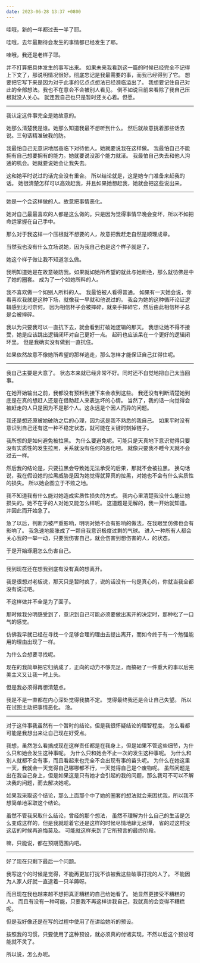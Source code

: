 ```yaml
---
date: 2023-06-28 13:37 +0800
---
```



哇哦，新的一年都过去一半了耶。

哇哦，去年最期待会发生的事情都已经发生了耶。

哇哦，我还是老样子耶。

<!-- more -->

并不打算把具体发生的事写出来。
如果未来我看到这一篇的时候已经完全不记得上下文了，那说明情况很好。彻底忘记是我最需要的事，而我已经得到了它。
想要把它写下来是因为对于此事的亿点点想法已经濒临溢出了。
我想要记住自己对此的全部想法。我也不在意会不会被别人看见。
倒不如说目前来看除了我自己压根就没人关心。
就连我自己也只是暂时还关心着。但愿。

----

我认定这件事完全是她故意的。

她那么清楚我是谁。她那么知道我最不想听到什么。
然后就故意挑着那些话去说。三句话精准破我的防。

我最怕自己无意识地居高临下对待他人。她就要说我在这样做。
我最怕自己不能拥有自己想要拥有的能力。她就要说没那个能力就滚。
我最怕自己失去和他人沟通的机会。她就要说她会让我失去。

这和她平时说过的话完全没有重合。
所以结论就是，这是她专门准备来赶我的话。
她很清楚怎样可以高效赶我，并且如果她想赶我，她就会把这些说出来。

----

她是一个会这样做的人。故意把事情恶化。

她对自己最最喜欢的人都是这么做的。只是因为觉得事情早晚会变坏，所以不如把命运掌握在自己手中。

那么对于我这样一个压根就不想要的人，故意把我赶走自然是顺理成章。

当然我也没有什么立场说她，因为我自己也是这个样子就是了。

她这个样子做让我不知道怎么做。

我明知道她是在故意破防我。如果就如她所希望的就此与她断绝，那么就彷佛是中了她的圈套。
成为了一个如她所料的人。

我不喜欢做一个如别人所料的人。
我最怕被人看得普通。
如果有一天她会说，你看喜欢我就是这种下场，就像我一早就和他说过的。
我会为她的这种循环论证逻辑感到无可奈何。
因为相信杯子会被摔碎，就亲手摔碎它，然后由此相信杯子总是会被摔碎。

我以为只要我可以一直抗下去，就会看到打破她逻辑的那天。
我想让她不得不接受，她是应该跳出逻辑闭环对自己更好一点。
起码也应该呆在一个更好的逻辑闭环里。
但是我确实没有做到一直抗住。

如果依然故意不像她所希望的那样逃走，那么怎样才能保证自己扛得住呢。

----

我自己主要是大意了。
状态本来就已经非常不好。同时还不自觉地把自己太当回事。

在她开始输出之前，我都没有预料到接下来会收到这些。
我还没有判断清楚她到底是在真的想赶人还是在借助赶人来表达坏的心情。
当然了，我的话一向觉得会被赶走的人只是因为不是那个人。这永远是个因人而异的问题。

我还是想还原被她破防之后的心理，因为这是我不熟悉的我自己。
如果平时没有意识到自己还有这一种不稳定状态，就可能在关键时刻掉链子。

我所想的是如何避免被拉黑。
为什么要避免呢。可能只是天真地下意识觉得只要没有实质性的发生拉黑，关系就没有任何的恶化吧。
就像只要我不睡今天就不会过去一样。

然后我的结论是，只要拉黑会导致她无法承受的后果，那就不会被拉黑。
换句话说，我在假设她的拉黑威胁是因为她觉得就算真的拉黑，对她也不会有什么实质性的损失。
所以她企图立于不败之地。

我不知道我有什么能对她造成实质性损失的方式。
我内心里清楚我没什么能让她损失的。她不在乎的人对她又能怎么样呢。
这道题是无解的，我一开始就知道。并因此而开始急了。

急了以后，判断力被严重影响，明明对她不会有影响的做法，在我眼里仿佛也会有影响了。
我急速地膨胀成了一颗自我意识极度过剩的气球。
进入一种所有人都会关心我的一举一动，只要我伤害自己，就会伤害到想伤害的人，的状态。

于是开始琢磨怎么伤害自己。

----

我到现在还在想我到底有没有真的想离开。

我是很想对老板说，那天只是暂时疯了，说的话没有一句是真心的，你就当我全都没有说过吧。

不这样做并不全是为了面子。

那时候我分明感受到了，意识到自己可能必须要做出离开的决定时，那种松了一口气的感觉。

仿佛我早就已经在寻找一个足够合理的理由去提出离开，而如今终于有一个勉强能用的理由出现了一样。

为什么会想要寻找呢。

现在的我简单把它归纳成了，正向的动力不够充足，而搞砸了一件重大的事以后完美主义又让我一时上头。

但是我必须得再想清楚点。

我是不是一直都在内心深处觉得我搞不定。
觉得最终我还是会让自己失望。
所以在试图主动把事情恶化。
淦。

----

对于这件事我虽然有一个暂时的结论。但是我很怀疑结论的理智程度。
怎么看都可能是我想出来让自己现在好受点。

我想，虽然怎么看搞成现在这样责任都是在我身上，但是如果不管这些细节，为什么只和她会发生这种事呢。
为什么只和她会不止一次的发生这种事呢。
为什么和别人就都不会有事，而且看起来也完全不会出现有事的苗头呢。
为什么在她这里一天，我就会一天觉得自己哪哪都不行，一天觉得自己是个废物呢。
虽然问题是出在我自己身上，但是如果这是只有她才会引起的我的问题，那么我可不可以不解决我的问题，而去解决她呢。

如果我采取这个结论，那么上面那个中了她的圈套的想法就会来困扰我，所以我不想简单地采取这个结论。

虽然不管我采取什么结论，曾经的那个想法，
虽然不理解为什么自己的生活是怎么变成这样的，但是我就趁着它还是这样的时候尽情地肆无忌惮，
省的过这村没这店的时候再追悔莫及。
可能就这样来到了它所预言的最终阶段。

嘛，只能说，都在预期范围内吧。

----

好了现在只剩下最后一个问题。

我写这个的时候是觉得，不能再更加打扰不该被我这些破事打扰的人了。
不能因为人家人好就一直逮着一只羊薅呀。

而且现在我也越来越不想把真正糟糕的自己给她看了。
她显然更接受不糟糕的人。
而且有没有一种可能，只要我不再这样讲我自己，我就真的会变得不糟糕呢。

但是我好像还是在写的过程中使用了在讲给她听的预设。

按照我的习惯，只要使用了这种预设，就必须真的付诸实现，不然以后这个预设可能就不灵了。

所以说，怎么办呢。
